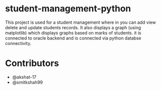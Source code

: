 # student-management-python
This project is used for a student management where in you can add view delete and update students records. It also displays a graph (using matplotlib) which displays graphs based on marks of students. it is connected to oracle backend and is connected via python databse connectivity.
# Contributors
- @akshat-17
- @smitkshah99
